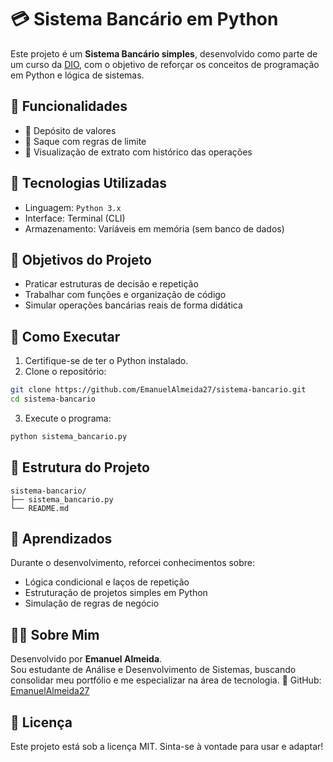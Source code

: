 # 💳 Sistema Bancário em Python

Este projeto é um **Sistema Bancário simples**, desenvolvido como parte de um curso da [DIO](https://www.dio.me/), com o objetivo de reforçar os conceitos de programação em Python e lógica de sistemas.

## 📌 Funcionalidades

- 💸 Depósito de valores
- 🏧 Saque com regras de limite
- 📄 Visualização de extrato com histórico das operações

## 🚀 Tecnologias Utilizadas

- Linguagem: `Python 3.x`
- Interface: Terminal (CLI)
- Armazenamento: Variáveis em memória (sem banco de dados)

## 🎯 Objetivos do Projeto

- Praticar estruturas de decisão e repetição
- Trabalhar com funções e organização de código
- Simular operações bancárias reais de forma didática

## 🧪 Como Executar

1. Certifique-se de ter o Python instalado.  
2. Clone o repositório:

```bash
git clone https://github.com/EmanuelAlmeida27/sistema-bancario.git
cd sistema-bancario
```

3. Execute o programa:

```bash
python sistema_bancario.py
```

## 📁 Estrutura do Projeto

```
sistema-bancario/
├── sistema_bancario.py
└── README.md
```

## 🧠 Aprendizados

Durante o desenvolvimento, reforcei conhecimentos sobre:

- Lógica condicional e laços de repetição
- Estruturação de projetos simples em Python
- Simulação de regras de negócio

## 👨‍💻 Sobre Mim

Desenvolvido por **Emanuel Almeida**.  
Sou estudante de Análise e Desenvolvimento de Sistemas, buscando consolidar meu portfólio e me especializar na área de tecnologia.
🔗 GitHub: [EmanuelAlmeida27](https://github.com/EmanuelAlmeida27)

## 📜 Licença

Este projeto está sob a licença MIT. Sinta-se à vontade para usar e adaptar!
